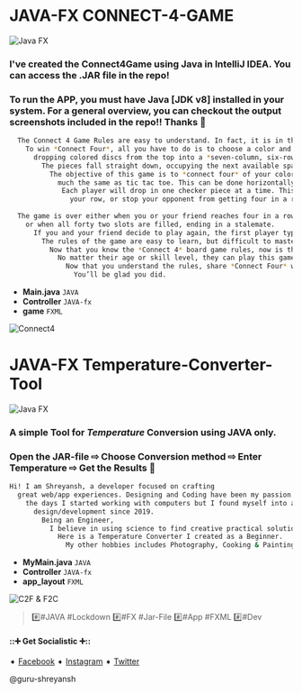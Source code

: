 # JAVA-FX CONNECT-4-GAME

![Java FX](https://img.shields.io/badge/-Finished-brightgreen.svg)
### I've created the Connect4Game using Java in IntelliJ IDEA. You can access the .JAR file in the repo!
### To run the APP, you must have Java [JDK v8] installed in your system. For a general overview, you can checkout the output screenshots included in the repo!! Thanks :santa:
```bash
  The Connect 4 Game Rules are easy to understand. In fact, it is in the name.
    To win *Connect Four*, all you have to do is to choose a color and then take turns
      dropping colored discs from the top into a *seven-column, six-row* vertically suspended grid.
        The pieces fall straight down, occupying the next available space within the column.
          The objective of this game is to *connect four* of your colored checker pieces in a row,
            much the same as tic tac toe. This can be done horizontally, vertically or diagonally.
             Each player will drop in one checker piece at a time. This will give you a chance to either build
               your row, or stop your opponent from getting four in a row.
                 
  The game is over either when you or your friend reaches four in a row,
    or when all forty two slots are filled, ending in a stalemate.
      If you and your friend decide to play again, the first player typically goes first.
        The rules of the game are easy to learn, but difficult to master. That is the beauty of Connect Four.
          Now that you know the *Connect 4* board game rules, now is the time to challenge everyone you know.
            No matter their age or skill level, they can play this game with you.
              Now that you understand the rules, share *Connect Four* with everyone around you.
                You’ll be glad you did.
```

* **Main.java** `JAVA`
* **Controller** `JAVA-fx`
* **game** `FXML`

![Connect4](https://github.com/guru-shreyansh/INTERNSHALA-Java-App-Developement-Projects/blob/master/Connect4Game/Output%20%2B%20C4%20%2B%202.png)

# JAVA-FX Temperature-Converter-Tool

![Java FX](https://img.shields.io/badge/-Finished-brightgreen.svg)
### A simple Tool for *Temperature* Conversion using JAVA only.
### Open the JAR-file ⇨ Choose Conversion method ⇨ Enter Temperature ⇨ Get the Results :hatching_chick:

```bash
Hi! I am Shreyansh, a developer focused on crafting
  great web/app experiences. Designing and Coding have been my passion since
    the days I started working with computers but I found myself into app
      design/development since 2019.
        Being an Engineer,
          I believe in using science to find creative practical solutions.
            Here is a Temperature Converter I created as a Beginner.
              My other hobbies includes Photography, Cooking & Painting.
```

* **MyMain.java** `JAVA`
* **Controller** `JAVA-fx`
* **app_layout** `FXML`

![C2F & F2C](https://github.com/guru-shreyansh/INTERNSHALA-Java-App-Developement-Projects/blob/master/Temperature%20Converter%20Tool/C2F%20%2B%203.png)

> :hash:#JAVA #Lockdown :hash:#FX #Jar-File :hash:#App #FXML :hash:#Dev

#### :::heavy_plus_sign: Get Socialistic :heavy_plus_sign:::
➧ [Facebook](https://www.facebook.com/shreyansh.kumarsingh.7)
➧ [Instagram](https://www.instagram.com/guru_harry/)
➧ [Twitter](https://twitter.com/HpShreyansh)

@guru-shreyansh
